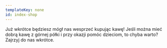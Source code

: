 ```yaml
---
templateKey: none
id: index-shop
---
```

Już wkrótce będziesz mógł nas wesprzeć kupując kawę! Jeśli można mieć
dobrą kawę z górnej półki i przy okazji pomóc dzieciom, to chyba warto?
Zajrzyj do nas wkrótce.